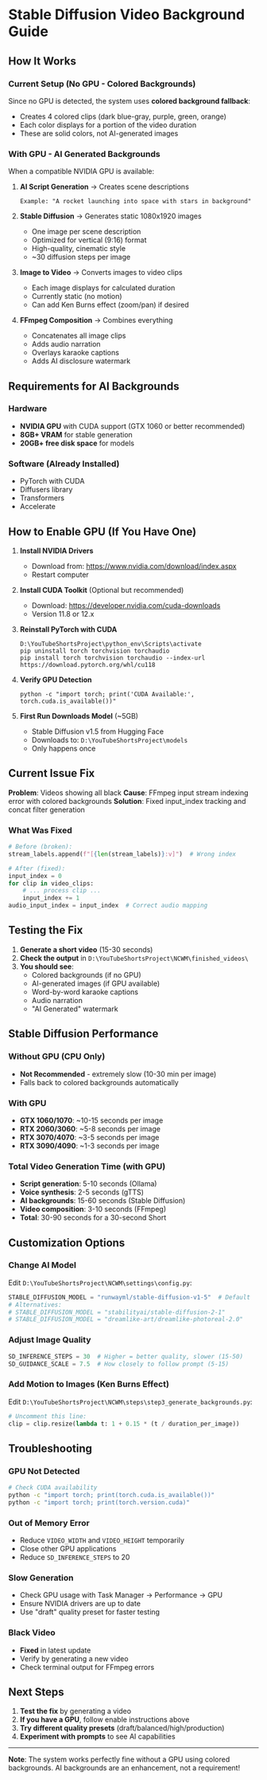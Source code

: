 # Stable Diffusion Video Background Guide

## How It Works

### Current Setup (No GPU - Colored Backgrounds)
Since no GPU is detected, the system uses **colored background fallback**:
- Creates 4 colored clips (dark blue-gray, purple, green, orange)
- Each color displays for a portion of the video duration
- These are solid colors, not AI-generated images

### With GPU - AI Generated Backgrounds
When a compatible NVIDIA GPU is available:

1. **AI Script Generation** → Creates scene descriptions
   ```
   Example: "A rocket launching into space with stars in background"
   ```

2. **Stable Diffusion** → Generates static 1080x1920 images
   - One image per scene description
   - Optimized for vertical (9:16) format
   - High-quality, cinematic style
   - ~30 diffusion steps per image

3. **Image to Video** → Converts images to video clips
   - Each image displays for calculated duration
   - Currently static (no motion)
   - Can add Ken Burns effect (zoom/pan) if desired

4. **FFmpeg Composition** → Combines everything
   - Concatenates all image clips
   - Adds audio narration
   - Overlays karaoke captions
   - Adds AI disclosure watermark

## Requirements for AI Backgrounds

### Hardware
- **NVIDIA GPU** with CUDA support (GTX 1060 or better recommended)
- **8GB+ VRAM** for stable generation
- **20GB+ free disk space** for models

### Software (Already Installed)
- PyTorch with CUDA
- Diffusers library
- Transformers
- Accelerate

## How to Enable GPU (If You Have One)

1. **Install NVIDIA Drivers**
   - Download from: https://www.nvidia.com/download/index.aspx
   - Restart computer

2. **Install CUDA Toolkit** (Optional but recommended)
   - Download: https://developer.nvidia.com/cuda-downloads
   - Version 11.8 or 12.x

3. **Reinstall PyTorch with CUDA**
   ```batch
   D:\YouTubeShortsProject\python_env\Scripts\activate
   pip uninstall torch torchvision torchaudio
   pip install torch torchvision torchaudio --index-url https://download.pytorch.org/whl/cu118
   ```

4. **Verify GPU Detection**
   ```batch
   python -c "import torch; print('CUDA Available:', torch.cuda.is_available())"
   ```

5. **First Run Downloads Model** (~5GB)
   - Stable Diffusion v1.5 from Hugging Face
   - Downloads to: `D:\YouTubeShortsProject\models`
   - Only happens once

## Current Issue Fix

**Problem**: Videos showing all black
**Cause**: FFmpeg input stream indexing error with colored backgrounds
**Solution**: Fixed input_index tracking and concat filter generation

### What Was Fixed
```python
# Before (broken):
stream_labels.append(f"[{len(stream_labels)}:v]")  # Wrong index

# After (fixed):
input_index = 0
for clip in video_clips:
    # ... process clip ...
    input_index += 1
audio_input_index = input_index  # Correct audio mapping
```

## Testing the Fix

1. **Generate a short video** (15-30 seconds)
2. **Check the output** in `D:\YouTubeShortsProject\NCWM\finished_videos\`
3. **You should see**:
   - Colored backgrounds (if no GPU)
   - AI-generated images (if GPU available)
   - Word-by-word karaoke captions
   - Audio narration
   - "AI Generated" watermark

## Stable Diffusion Performance

### Without GPU (CPU Only)
- **Not Recommended** - extremely slow (10-30 min per image)
- Falls back to colored backgrounds automatically

### With GPU
- **GTX 1060/1070**: ~10-15 seconds per image
- **RTX 2060/3060**: ~5-8 seconds per image  
- **RTX 3070/4070**: ~3-5 seconds per image
- **RTX 3090/4090**: ~1-3 seconds per image

### Total Video Generation Time (with GPU)
- **Script generation**: 5-10 seconds (Ollama)
- **Voice synthesis**: 2-5 seconds (gTTS)
- **AI backgrounds**: 15-60 seconds (Stable Diffusion)
- **Video composition**: 3-10 seconds (FFmpeg)
- **Total**: 30-90 seconds for a 30-second Short

## Customization Options

### Change AI Model
Edit `D:\YouTubeShortsProject\NCWM\settings\config.py`:
```python
STABLE_DIFFUSION_MODEL = "runwayml/stable-diffusion-v1-5"  # Default
# Alternatives:
# STABLE_DIFFUSION_MODEL = "stabilityai/stable-diffusion-2-1"
# STABLE_DIFFUSION_MODEL = "dreamlike-art/dreamlike-photoreal-2.0"
```

### Adjust Image Quality
```python
SD_INFERENCE_STEPS = 30  # Higher = better quality, slower (15-50)
SD_GUIDANCE_SCALE = 7.5  # How closely to follow prompt (5-15)
```

### Add Motion to Images (Ken Burns Effect)
Edit `D:\YouTubeShortsProject\NCWM\steps\step3_generate_backgrounds.py`:
```python
# Uncomment this line:
clip = clip.resize(lambda t: 1 + 0.15 * (t / duration_per_image))
```

## Troubleshooting

### GPU Not Detected
```bash
# Check CUDA availability
python -c "import torch; print(torch.cuda.is_available())"
python -c "import torch; print(torch.version.cuda)"
```

### Out of Memory Error
- Reduce `VIDEO_WIDTH` and `VIDEO_HEIGHT` temporarily
- Close other GPU applications
- Reduce `SD_INFERENCE_STEPS` to 20

### Slow Generation
- Check GPU usage with Task Manager → Performance → GPU
- Ensure NVIDIA drivers are up to date
- Use "draft" quality preset for faster testing

### Black Video
- **Fixed** in latest update
- Verify by generating a new video
- Check terminal output for FFmpeg errors

## Next Steps

1. **Test the fix** by generating a video
2. **If you have a GPU**, follow enable instructions above
3. **Try different quality presets** (draft/balanced/high/production)
4. **Experiment with prompts** to see AI capabilities

---

**Note**: The system works perfectly fine without a GPU using colored backgrounds. AI backgrounds are an enhancement, not a requirement!


